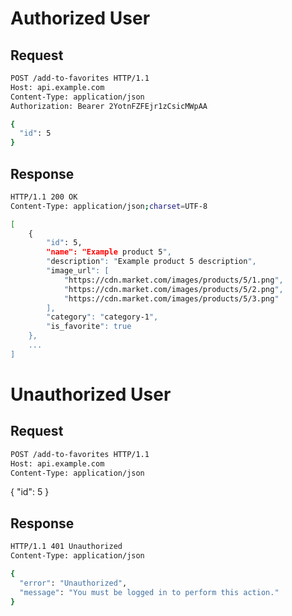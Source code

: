 # Authorized User

## Request

```bash
POST /add-to-favorites HTTP/1.1
Host: api.example.com
Content-Type: application/json
Authorization: Bearer 2YotnFZFEjr1zCsicMWpAA

{
  "id": 5
}
```


## Response

```bash
HTTP/1.1 200 OK
Content-Type: application/json;charset=UTF-8

[
	{
		"id": 5,
		"name": "Example product 5",
		"description": "Example product 5 description",
		"image_url": [
			"https://cdn.market.com/images/products/5/1.png",
			"https://cdn.market.com/images/products/5/2.png",
			"https://cdn.market.com/images/products/5/3.png"
		],
		"category": "category-1",
		"is_favorite": true
	},
    ...
]

```

# Unauthorized User

## Request

```bash
POST /add-to-favorites HTTP/1.1
Host: api.example.com
Content-Type: application/json
```

{
  "id": 5
}

## Response

```bash
HTTP/1.1 401 Unauthorized
Content-Type: application/json

{
  "error": "Unauthorized",
  "message": "You must be logged in to perform this action."
}
```